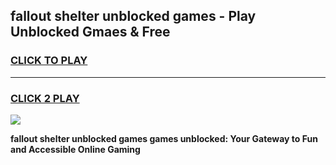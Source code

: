 
## fallout shelter unblocked games - Play Unblocked Gmaes & Free
<h3>
<a href="https://premium.freeplayer.one?title=fallout_shelter_unblocked_games&ref=20F">CLICK TO PLAY</a></h3>
<hr>

<h3>
<a href="https://premium.freeplayer.one?title=fallout_shelter_unblocked_games&ref=20F">CLICK 2 PLAY</a>
  
</h3>

<a href="https://premium.freeplayer.one?title=fallout_shelter_unblocked_games&ref=20F/"><img src="https://clearcache.store/games.png"></a>


**fallout shelter unblocked games games unblocked: Your Gateway to Fun and Accessible Online Gaming**
